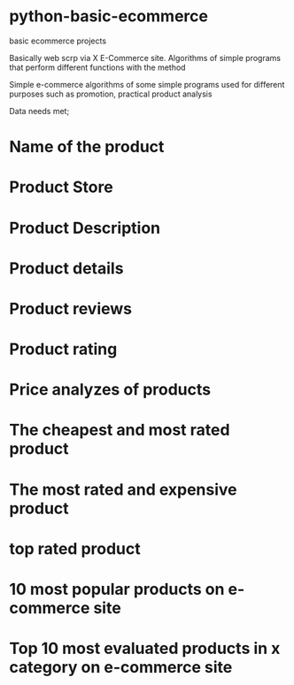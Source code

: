 # python-basic-ecommerce
basic ecommerce projects

Basically web scrp via X E-Commerce site. Algorithms of simple programs that perform different functions with the method

Simple e-commerce algorithms of some simple programs used for different purposes such as promotion, practical product analysis

Data needs met;

# Name of the product
# Product Store
# Product Description
# Product details
# Product reviews
# Product rating

# Price analyzes of products
# The cheapest and most rated product
# The most rated and expensive product
# top rated product


# 10 most popular products on e-commerce site
# Top 10 most evaluated products in x category on e-commerce site
